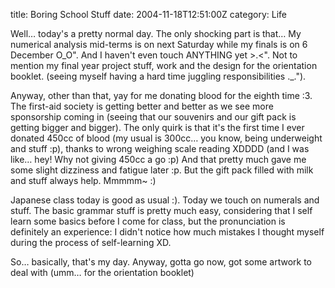 title: Boring School Stuff
date: 2004-11-18T12:51:00Z
category: Life

Well… today's a pretty normal day. The only shocking part is that… My numerical analysis mid-terms is on next Saturday while my finals is on 6 December O\_O". And I haven't even touch ANYTHING yet &gt;.&lt;". Not to mention my final year project stuff, work and the design for the orientation booklet. (seeing myself having a hard time juggling responsibilities .\_.").

Anyway, other than that, yay for me donating blood for the eighth time :3. The first-aid society is getting better and better as we see more sponsorship coming in (seeing that our souvenirs and our gift pack is getting bigger and bigger). The only quirk is that it's the first time I ever donated 450cc of blood (my usual is 300cc… you know, being underweight and stuff :p), thanks to wrong weighing scale reading XDDDD (and I was like… hey! Why not giving 450cc a go :p) And that pretty much gave me some slight dizziness and fatigue later :p. But the gift pack filled with milk and stuff always help. Mmmmm~ :)

Japanese class today is good as usual :). Today we touch on numerals and stuff. The basic grammar stuff is pretty much easy, considering that I self learn some basics before I come for class, but the pronunciation is definitely an experience: I didn't notice how much mistakes I thought myself during the process of self-learning XD.

So… basically, that's my day. Anyway, gotta go now, got some artwork to deal with (umm… for the orientation booklet)
